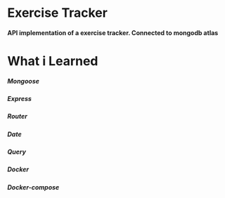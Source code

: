 # Exercise Tracker
#### API implementation of a exercise tracker. Connected to mongodb atlas
# What i Learned
##### Mongoose
##### Express
##### Router
##### Date
##### Query
##### Docker
##### Docker-compose

